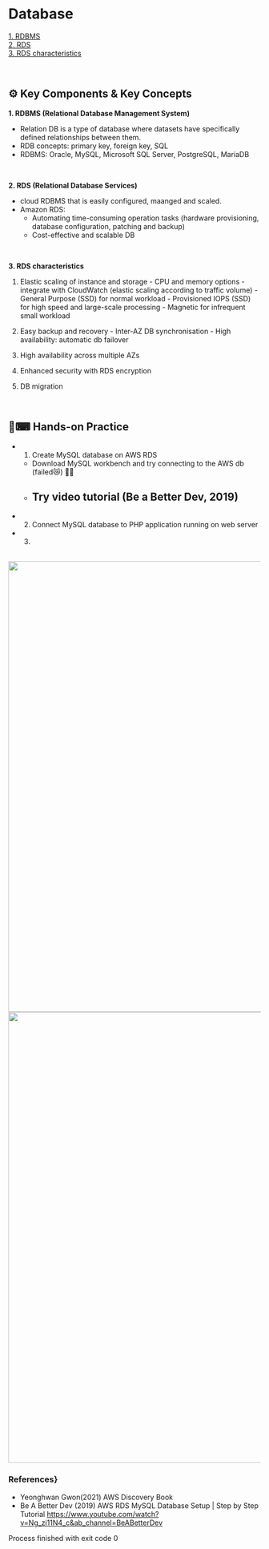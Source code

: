 # Database  

[1. RDBMS](#1)  
[2. RDS](#2)  
[3. RDS characteristics](#3)  

<br>  

## ⚙ Key Components & Key Concepts  

**<span id="1">1. RDBMS (Relational Database Management System)**</span>  

  - Relation DB is a type of database where datasets have specifically defined relationships between them.
  - RDB concepts: primary key, foreign key, SQL
  - RDBMS: Oracle, MySQL, Microsoft SQL Server, PostgreSQL, MariaDB

<br>  

**<span id="2">2. RDS (Relational Database Services)**</span>  

  - cloud RDBMS that is easily configured, maanged and scaled.
  - Amazon RDS:
    - Automating time-consuming operation tasks (hardware provisioning, database configuration, patching and backup)
    - Cost-effective and scalable DB 

<br>  

**<span id="3">3. RDS characteristics**</span>  

  1) Elastic scaling of instance and storage
    - CPU and memory options 
    - integrate with CloudWatch (elastic scaling according to traffic volume)
    - General Purpose (SSD) for normal workload
    - Provisioned IOPS (SSD) for high speed and large-scale processing
    - Magnetic for infrequent small workload

  2) Easy backup and recovery
    - Inter-AZ DB synchronisation
    - High availability: automatic db failover  

  3) High availability across multiple AZs
  4) Enhanced security with RDS encryption 
  5) DB migration 


<br>  

## 🙌⌨ Hands-on Practice   

  - 1) Create MySQL database on AWS RDS
    - Download MySQL workbench and try connecting to the AWS db (failed😿) 🐰🥕
    - Try video tutorial (Be a Better Dev, 2019)
      - 
  - 2) Connect MySQL database to PHP application running on web server

  - 3) 

<br>  

<img src="https://github.com/Coding-Forest/2022-AWS-Certificaiton/blob/main/1%20Cloud%20Practitioner/5%20Database/5-5-1%20mysql%20connection%20successful.png" width=900/>
<img src="https://github.com/Coding-Forest/2022-AWS-Certificaiton/blob/main/1%20Cloud%20Practitioner/5%20Database/5-5-2%20mysql%20connection%20detail.png" width=900/>


<br>

### References}  

  - Yeonghwan Gwon(2021) AWS Discovery Book
  - Be A Better Dev (2019) AWS RDS MySQL Database Setup | Step by Step Tutorial https://www.youtube.com/watch?v=Ng_zi11N4_c&ab_channel=BeABetterDev

Process finished with exit code 0
